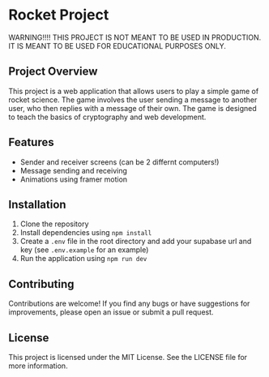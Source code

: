 # Rocket Project

WARNING!!!! THIS PROJECT IS NOT MEANT TO BE USED IN PRODUCTION. IT IS MEANT TO BE USED FOR EDUCATIONAL PURPOSES ONLY.

## Project Overview

This project is a web application that allows users to play a simple game of rocket science. The game involves the user sending a message to another user, who then replies with a message of their own. The game is designed to teach the basics of cryptography and web development.

## Features

- Sender and receiver screens (can be 2 differnt computers!)
- Message sending and receiving
- Animations using framer motion

## Installation

1. Clone the repository
2. Install dependencies using `npm install`
3. Create a `.env` file in the root directory and add your supabase url and key (see `.env.example` for an example)
4. Run the application using `npm run dev`

## Contributing

Contributions are welcome! If you find any bugs or have suggestions for improvements, please open an issue or submit a pull request.

## License

This project is licensed under the MIT License. See the LICENSE file for more information.